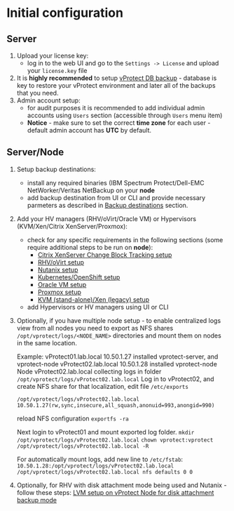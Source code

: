 # Initial configuration

## Server

1. Upload your license key:
   * log in to the web UI and go to the `Settings -> License` and upload your `license.key` file
2. It is **highly recommended** to setup [vProtect DB backup](vprotect-db-backup.md) - database is key to restore your vProtect environment and later all of the backups that you need.
3. Admin account setup:
   * for audit purposes it is recommended to add individual admin accounts using `Users` section \(accessible through `Users` menu item\)
   * **Notice** - make sure to set the correct **time zone** for each user - default admin account has **UTC** by default.

## Server/Node

1. Setup backup destinations:
   * install any required binaries \(IBM Spectrum Protect/Dell-EMC NetWorker/Veritas NetBackup on your **node**
   * add backup destination from UI or CLI and provide necessary parmeters as described in [Backup destinations](../admin_webui_overview/admin_webui_bd.md) section.
2. Add your HV managers \(RHV/oVirt/Oracle VM\) or Hypervisors \(KVM/Xen/Citrix XenServer/Proxmox\):
   * check for any specific requirements in the following sections \(some require additional steps to be run on **node**\):
     * [Citrix XenServer Change Block Tracking setup](virtualization-platforms/setup_citrix_cbt.md)
     * [RHV/oVirt setup](virtualization-platforms/setup_rhv.md)
     * [Nutanix setup](virtualization-platforms/setup_nutanix.md)
     * [Kubernetes/OpenShift setup](virtualization-platforms/kubernetes-setup.md)
     * [Oracle VM setup](virtualization-platforms/setup_ovm.md)
     * [Proxmox setup](virtualization-platforms/setup_proxmox.md)
     * [KVM \(stand-alone\)/Xen \(legacy\) setup](virtualization-platforms/setup_kvm_xen.md)
   * add Hypervisors or HV managers using UI or CLI
3. Optionally, if you have multiple node setup - to enable centralized logs view from all nodes you need to export as NFS shares `/opt/vprotect/logs/<NODE_NAME>` directories and mount them on nodes in the same location.

   Example: vProtect01.lab.local 10.50.1.27 installed vprotect-server, and vprotect-node vProtect02.lab.local 10.50.1.28 installed vprotect-node Node vProtect02.lab.local collecting logs in folder `/opt/vprotect/logs/vProtect02.lab.local` Log in to vProtect02, and create NFS share for that localization, edit file `/etc/exports`

   `/opt/vprotect/logs/vProtect02.lab.local 10.50.1.27(rw,sync,insecure,all_squash,anonuid=993,anongid=990)`

   reload NFS configuration `exportfs -ra`

   Next login to vProtect01 and mount exported log folder. `mkdir /opt/vprotect/logs/vProtect02.lab.local` `chown vprotect:vprotect /opt/vprotect/logs/vProtect02.lab.local -R`

   For automatically mount logs, add new line to `/etc/fstab`: `10.50.1.28:/opt/vprotect/logs/vProtect02.lab.local /opt/vprotect/logs/vProtect02.lab.local nfs defaults 0 0`

4. Optionally, for RHV with disk attachment mode being used and Nutanix - follow these steps: [LVM setup on vProtect Node for disk attachment backup mode](setup_lvm.md)

